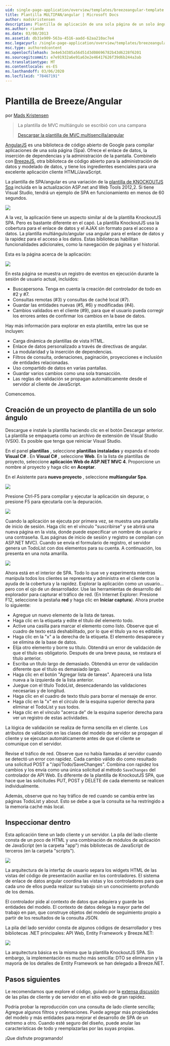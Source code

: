 ```yaml
---
uid: single-page-application/overview/templates/breezeangular-template
title: Plantilla MULTIPAN/angular | Microsoft Docs
author: madskristensen
description: Plantilla de aplicación de una sola página de un solo ángulo
ms.author: riande
ms.date: 03/08/2013
ms.assetid: db31e909-563a-4516-aadd-62aa210ac7e4
msc.legacyurl: /single-page-application/overview/templates/breezeangular-template
msc.type: authoredcontent
ms.openlocfilehash: 3e4e63d385a56d51d3d08696782b43d6228f6201
ms.sourcegitcommit: e7e91932a6e91a63e2e46417626f39d6b244a3ab
ms.translationtype: MT
ms.contentlocale: es-ES
ms.lasthandoff: 03/06/2020
ms.locfileid: "78467191"
---
```

# <a name="breezeangular-template"></a>Plantilla de Breeze/Angular

por [Mads Kristensen](https://github.com/madskristensen)

> La plantilla de MVC multiángulo se escribió con una campana
> 
> [Descargar la plantilla de MVC multisencilla/angular](https://go.microsoft.com/fwlink/?LinkId=286437)

[AngularJS](http://angularjs.org) es una biblioteca de código abierto de Google para compilar aplicaciones de una sola página (Spa). Ofrece el enlace de datos, la inserción de dependencias y la administración de la pantalla. Combínelo con [BreezeJS](http://www.breezejs.com/?utm_source=ms-spa), otra biblioteca de código abierto para la administración de datos y modelado de datos, y tiene los ingredientes esenciales para una excelente aplicación cliente HTML/JavaScript.

La plantilla de SPA/angular es una variación de la [plantilla de KNOCKOUTJS Spa](../introduction/knockoutjs-template.md) incluida en la actualización ASP.net and Web Tools 2012,2. Si tiene Visual Studio, tendrá un ejemplo de SPA en funcionamiento en menos de 60 segundos.

![](http://www.breezejs.com/sites/all/images/spa-template/NgRunningTodoPage.png)

A la vez, la aplicación tiene un aspecto similar al de la plantilla KnockoutJS SPA. Pero es bastante diferente en el capó. La plantilla KnockoutJS usa la cobertura para el enlace de datos y el AJAX sin formato para el acceso a datos. La plantilla multiángulo/angular usa angular para el enlace de datos y la rapidez para el acceso a los datos. Estas bibliotecas habilitan funcionalidades adicionales, como la navegación de páginas y el historial.

Esta es la página acerca de la aplicación:

![](http://www.breezejs.com/sites/all/images/spa-template/NgRunningAboutPage.png)

En esta página se muestra un registro de eventos en ejecución durante la sesión de usuario actual, incluidos:

- Buscapersona. Tenga en cuenta la creación del controlador de todo en #2 y #7.
- Consultas remotas (#3) y consultas de caché local (#7).
- Guardar las entidades nuevas (#5, #6) y modificadas (#4).
- Cambios validados en el cliente (#9), para que el usuario pueda corregir los errores antes de confirmar los cambios en la base de datos.

Hay más información para explorar en esta plantilla, entre las que se incluyen:

- Carga dinámica de plantillas de vista HTML.
- Enlace de datos personalizado a través de directivas de angular.
- La modularidad y la inserción de dependencias.
- Filtros de consulta, ordenaciones, paginación, proyecciones e inclusión de entidades relacionadas.
- Uso compartido de datos en varias pantallas.
- Guardar varios cambios como una sola transacción.
- Las reglas de validación se propagan automáticamente desde el servidor al cliente de JavaScript.

Comencemos.

## <a name="create-a-breezeangular-template-project"></a>Creación de un proyecto de plantilla de un solo ángulo

Descargue e instale la plantilla haciendo clic en el botón Descargar anterior. La plantilla se empaqueta como un archivo de extensión de Visual Studio (VSIX). Es posible que tenga que reiniciar Visual Studio.

En el panel **plantillas** , seleccione **plantillas instaladas** y expanda el nodo **Visual C#**  . En **Visual C#** , seleccione **Web**. En la lista de plantillas de proyecto, seleccione **aplicación Web de ASP.NET MVC 4**. Proporcione un nombre al proyecto y haga clic en **Aceptar**.

En el Asistente para **nuevo proyecto** , seleccione **multiangular Spa**.

![](http://www.breezejs.com/sites/all/images/spa-template/SelectBreezeNgSpaTemplate.png)

Presione Ctrl-F5 para compilar y ejecutar la aplicación sin depurar, o presione F5 para ejecutarla con la depuración.

![](http://www.breezejs.com/sites/all/images/spa-template/ZephyrLogin.png)

Cuando la aplicación se ejecuta por primera vez, se muestra una pantalla de inicio de sesión. Haga clic en el vínculo "suscribirse" y se abrirá una nueva página en la vista, donde puede especificar un nombre de usuario y una contraseña. (Las páginas de inicio de sesión y registro se compilan con ASP.NET MVC). Cuando se envía el formulario de registro, el servidor genera un TodoList con dos elementos para su cuenta. A continuación, los presenta en una nota amarilla.

![](http://www.breezejs.com/sites/all/images/spa-template/TodoList.png)

Ahora está en el interior de SPA. Todo lo que ve y experimenta mientras manipula todos los clientes se representa y administra en el cliente con la ayuda de la cobertura y la rapidez. Explorar la aplicación como un usuario... pero con el ojo de un desarrollador. Use las herramientas de desarrollo del explorador para capturar el tráfico de red. (En Internet Explorer: Presione F12, seleccione la pestaña **red** y haga clic en **Iniciar captura**). Ahora pruebe lo siguiente:

- Agregue un nuevo elemento de la lista de tareas.
- Haga clic en la etiqueta y edite el título del elemento todo.
- Active una casilla para marcar el elemento como listo. Observe que el cuadro de texto está deshabilitado, por lo que el título ya no es editable.
- Haga clic en la "x" a la derecha de la etiqueta. El elemento desaparece y se elimina de la base de datos.
- Elija otro elemento y borre su título. Obtendrá un error de validación de que el título es obligatorio. Después de una breve pausa, se restaura el título anterior.
- Escriba un título largo de demasiado. Obtendrá un error de validación diferente que el título es demasiado largo.
- Haga clic en el botón "Agregar lista de tareas". Aparecerá una lista nueva a la izquierda de la lista anterior.
- Juegue con el título TodoList, desencadenando las validaciones necesarias y de longitud.
- Haga clic en el cuadro de texto título para borrar el mensaje de error.
- Haga clic en la "x" en el círculo de la esquina superior derecha para eliminar el TodoList y sus todos.
- Haga clic en el vínculo "acerca de" de la esquina superior derecha para ver un registro de estas actividades.

La lógica de validación se realiza de forma sencilla en el cliente. Los atributos de validación en las clases del modelo de servidor se propagan al cliente y se ejecutan automáticamente antes de que el cliente se comunique con el servidor.

Revise el tráfico de red. Observe que no había llamadas al servidor cuando se detectó un error con rapidez. Cada cambio válido dio como resultado una solicitud POST a "/api/Todo/SaveChanges". Combina con rapidez los cambios y los envía como una única solicitud al método `SaveChanges` del controlador de API Web. Es diferente de la plantilla de KnockoutJS SPA, que hace que las solicitudes PUT, POST y DELETE de cada elemento se realicen individualmente.

Además, observe que no hay tráfico de red cuando se cambia entre las páginas TodoList y about. Esto se debe a que la consulta se ha restringido a la memoria caché más local.

## <a name="peek-inside"></a>Inspeccionar dentro

Esta aplicación tiene un lado cliente y un servidor. La pila del lado cliente consta de un poco de HTML y una combinación de módulos de aplicación de JavaScript (en la carpeta "app") más bibliotecas de JavaScript de terceros (en la carpeta "scripts").

![](http://www.breezejs.com/sites/all/images/spa-template/NgClientArchitecture2.png)

La arquitectura de la interfaz de usuario separa los widgets HTML de las vistas del código de presentación auxiliar en los controladores. El sistema de enlace de datos angular coordina las vistas y los controladores para que cada uno de ellos pueda realizar su trabajo sin un conocimiento profundo de los demás.

El controlador pide al contexto de datos que adquiera y guarde las entidades del modelo. El contexto de datos delega la mayor parte del trabajo en pan, que construye objetos del modelo de seguimiento propio a partir de los resultados de la consulta JSON.

La pila del lado servidor consta de algunos códigos de desarrollador y tres bibliotecas .NET principales: API Web, Entity Framework y Breeze.NET:

![](http://www.breezejs.com/sites/all/images/spa-template/ServerArchitecture.png)

La arquitectura básica es la misma que la plantilla KnockoutJS SPA. Sin embargo, la implementación es mucho más sencilla: DTO se eliminaron y la mayoría de los detalles de Entity Framework se han delegado a Breeze.NET.

## <a name="next-steps"></a>Pasos siguientes

Le recomendamos que explore el código, guiado por la [extensa discusión](http://www.breezejs.com/ng-spa-template?utm_source=ms-spa) de las pilas de cliente y de servidor en el sitio web de gran rapidez.

Podría probar la reproducción con una consulta de lado cliente sencilla; Agregue algunos filtros y ordenaciones. Puede agregar más propiedades del modelo y más entidades para mejorar el desarrollo de SPA de un extremo a otro. Cuando esté seguro del diseño, puede anular las características de todo y reemplazarlas por las suyas propias.

¡Que disfrute programando!
